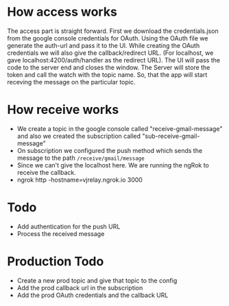 # How access works
The access part is straight forward. First we download the credentials.json from the google console credentials for OAuth.
Using the OAuth file we generate the auth-url and pass it to the UI. 
While creating the OAuth credentials we will also give the callback/redirect URL. (For localhost, we gave localhost:4200/auth/handler as the redirect URL).
The UI will pass the code to the server end and closes the window.
The Server will store the token and call the watch with the topic name. So, that the app will start receving the message on the particular topic.

# How receive works
- We create a topic in the google console called "receive-gmail-message" and also we created the subscription called "sub-receive-gmail-message" 
- On subscription we configured the push method which sends the message to the path `/receive/gmail/message` 
- Since we can't give the localhost here. We are running the ngRok to receive the callback. 
- ngrok http -hostname=vjrelay.ngrok.io 3000

# Todo
- Add authentication for the push URL
- Process the received message

# Production Todo
- Create a new prod topic and give that topic to the config
- Add the prod callback url in the subscription
- Add the prod OAuth credentials and the callback URL
